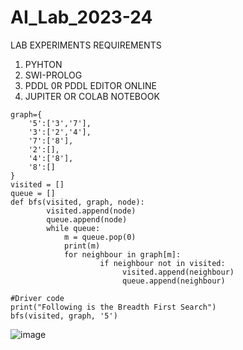 # AI_Lab_2023-24
LAB EXPERIMENTS 
REQUIREMENTS 
1. PYHTON
2. SWI-PROLOG
3. PDDL 0R PDDL EDITOR ONLINE
4. JUPITER OR COLAB NOTEBOOK 

```
graph={
    '5':['3','7'],
    '3':['2','4'],
    '7':['8'],
    '2':[],
    '4':['8'],
    '8':[]
}
visited = [] 
queue = []
def bfs(visited, graph, node): 
        visited.append(node)
        queue.append(node)
        while queue:
            m = queue.pop(0)
            print(m)
            for neighbour in graph[m]:
                    if neighbour not in visited:
                         visited.append(neighbour)
                         queue.append(neighbour)
                                           
#Driver code
print("Following is the Breadth First Search")
bfs(visited, graph, '5')

```

![image](https://github.com/user-attachments/assets/cbf60b00-90e2-4f1f-b48d-775db711d53b)
